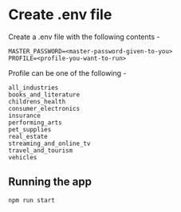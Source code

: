 # Create .env file 
Create a .env file with the following contents - 

```shell
MASTER_PASSWORD=<master-password-given-to-you>
PROFILE=<profile-you-want-to-run>
```

Profile can be one of the following - 

```shell
all_industries
books_and_literature
childrens_health
consumer_electronics
insurance
performing_arts
pet_supplies
real_estate
streaming_and_online_tv
travel_and_tourism
vehicles
```

## Running the app

```shell
npm run start
```